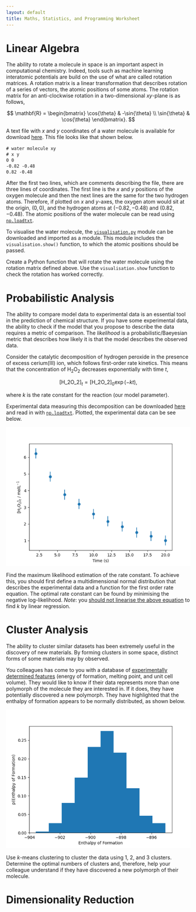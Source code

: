 ```yaml
---
layout: default
title: Maths, Statistics, and Programming Worksheet
---
```


<script type="text/x-mathjax-config">
    MathJax.Hub.Config({
      tex2jax: {
        skipTags: ['script', 'noscript', 'style', 'textarea', 'pre'],
        inlineMath: [['$','$']]
      }
    });
  </script>
  <script src="https://cdn.mathjax.org/mathjax/latest/MathJax.js?config=TeX-AMS-MML_HTMLorMML" type="text/javascript"></script> 

# Linear Algebra

The ability to rotate a molecule in space is an important aspect in computational chemistry. 
Indeed, tools such as machine learning interatomic potentials are build on the use of what are called rotation matrices. 
A rotation matrix is a linear transformation that describes rotation of a series of vectors, the atomic positions of some atoms. 
The rotation matrix for an anti-clockwise rotation in a two-dimensional *xy*-plane is as follows, 

$$
\mathbf{R} = \begin{bmatrix} \cos{\theta} & -\sin{\theta} \\ \sin{\theta} & \cos{\theta} \end{bmatrix}.
$$

A text file with *x* and *y* coordinates of a water molecule is available for download [here](./stats/water.txt). 
This file looks like that shown below. 

```
# water molecule xy
# x y
0 0
-0.82 -0.48
0.82 -0.48
```

After the first two lines, which are comments describing the file, there are three lines of coordinates. 
The first line is the *x* and *y* positions of the oxygen molecule and then the next lines are the same for the two hydrogen atoms. 
Therefore, if plotted on *x* and *y*-axes, the oxygen atom would sit at the origin, $(0, 0)$, and the hydrogen atoms at $(-0.82, -0.48)$ and $(0.82, -0.48)$. 
The atomic positions of the water molecule can be read using [`np.loadtxt`](https://numpy.org/doc/stable/reference/generated/numpy.loadtxt). 

To visualise the water molecule, the [`visualisation.py`](./stats/visualisation.py) module can be downloaded and imported as a module. 
This module includes the `visualisation.show()` function, to which the atomic positions should be passed. 

Create a Python function that will rotate the water molecule using the rotation matrix defined above. 
Use the `visualisation.show` function to check the rotation has worked correctly. 

# Probabilistic Analysis

The ability to compare model data to experimental data is an essential tool in the prediction of chemical structure. 
If you have some experimental data, the ability to check if the model that you propose to describe the data requires a metric of comparison. 
The *likelihood* is a probabilistic/Baeyesian metric that describes how likely it is that the model describes the observed data. 

Consider the catalytic decomposition of hydrogen peroxide in the presence of excess cerium(III) ion, which follows first-order rate kinetics. 
This means that the concentration of H<sub>2</sub>O<sub>2</sub> decreases exponentially with time $t$, 

$$
[\text{H_2O_2}]_t = [\text{H_2O_2}]_0 \exp(-kt), 
$$

where $k$ is the rate constant for the reaction (our model parameter). 

Experimental data measuring this decomposition can be downloaded [here](./stats/first-order.txt) and read in with [`np.loadtxt`](https://numpy.org/doc/stable/reference/generated/numpy.loadtxt). 
Plotted, the experimental data can be see below. 

<center>
<img src='./stats/h2o2.png' alt="Experimental data showing the exponential decay of H2O2">
</center>

Find the maximum likelihood estimation of the rate constant.
To achieve this, you should first define a multidimensional normal distribution that describes the experimental data and a function for the first order rate equation. 
The optimal rate constant can be found by minimising the negative log-likelihood. 
*Note*: you [should not linearise the above equation](https://doi.org/10.1021/acs.jchemed.3c00466) to find $k$ by linear regression.

# Cluster Analysis

The ability to cluster similar datasets has been extremely useful in the discovery of new materials. 
By forming clusters in some space, distinct forms of some materials may by observed. 

You colleagues has come to you with a database of [experimentally determined features](./stats/clustering.txt) (energy of formation, melting point, and unit cell volume).
They would like to know if their data represents more than one polymorph of the molecule they are interested in. 
If it does, they have potentially discovered a new polymorph. 
They have highlighted that the enthalpy of formation appears to be normally distributed, as shown below. 

<center>
<img src='./stats/enthalpy.png' alt="The normally distributed enthalpy of formation">
</center>

Use *k*-means clustering to cluster the data using 1, 2, and 3 clusters. 
Determine the optimal numbers of clusters and, therefore, help your colleague understand if they have discovered a new polymorph of their molecule. 

# Dimensionality Reduction


